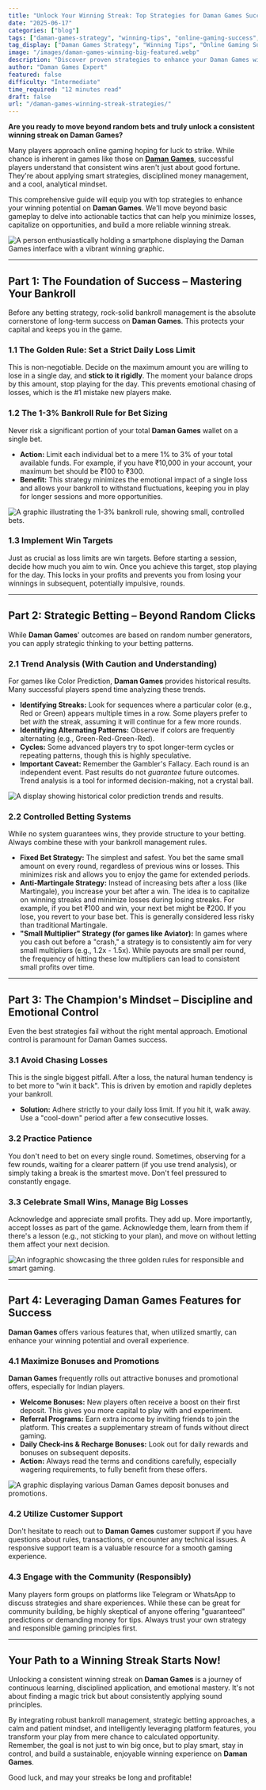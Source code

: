 ```yaml
---
title: "Unlock Your Winning Streak: Top Strategies for Daman Games Success."
date: "2025-06-17"
categories: ["blog"]
tags: ["daman-games-strategy", "winning-tips", "online-gaming-success", "color-prediction-strategy", "bankroll-management-daman"]
tag_display: ["Daman Games Strategy", "Winning Tips", "Online Gaming Success", "Color Prediction Strategy", "Bankroll Management Daman"]
image: "/images/daman-games-winning-big-featured.webp"
description: "Discover proven strategies to enhance your Daman Games winning streak. This guide covers smart betting, pattern analysis, and crucial money management techniques for consistent success."
author: "Daman Games Expert"
featured: false
difficulty: "Intermediate"
time_required: "12 minutes read"
draft: false
url: "/daman-games-winning-streak-strategies/"
---
```


**Are you ready to move beyond random bets and truly unlock a consistent winning streak on Daman Games?**

Many players approach online gaming hoping for luck to strike. While chance is inherent in games like those on **[Daman Games](https://daman-game.world "Daman Games")**, successful players understand that consistent wins aren't just about good fortune. They're about applying smart strategies, disciplined money management, and a cool, analytical mindset.

This comprehensive guide will equip you with top strategies to enhance your winning potential on **Daman Games**. We'll move beyond basic gameplay to delve into actionable tactics that can help you minimize losses, capitalize on opportunities, and build a more reliable winning streak.

![A person enthusiastically holding a smartphone displaying the Daman Games interface with a vibrant winning graphic.](/images/daman-games-winning-big-featured.webp)

---

## Part 1: The Foundation of Success – Mastering Your Bankroll

Before any betting strategy, rock-solid bankroll management is the absolute cornerstone of long-term success on **Daman Games**. This protects your capital and keeps you in the game.

### 1.1 The Golden Rule: Set a Strict Daily Loss Limit
This is non-negotiable. Decide on the maximum amount you are willing to lose in a single day, and **stick to it rigidly**. The moment your balance drops by this amount, stop playing for the day. This prevents emotional chasing of losses, which is the #1 mistake new players make.

### 1.2 The 1-3% Bankroll Rule for Bet Sizing
Never risk a significant portion of your total **Daman Games** wallet on a single bet.
* **Action:** Limit each individual bet to a mere 1% to 3% of your total available funds. For example, if you have ₹10,000 in your account, your maximum bet should be ₹100 to ₹300.
* **Benefit:** This strategy minimizes the emotional impact of a single loss and allows your bankroll to withstand fluctuations, keeping you in play for longer sessions and more opportunities.

![A graphic illustrating the 1-3% bankroll rule, showing small, controlled bets.](/images/safe-vs-risky-bet.webp)

### 1.3 Implement Win Targets
Just as crucial as loss limits are win targets. Before starting a session, decide how much you aim to win. Once you achieve this target, stop playing for the day. This locks in your profits and prevents you from losing your winnings in subsequent, potentially impulsive, rounds.

---

## Part 2: Strategic Betting – Beyond Random Clicks

While **Daman Games**' outcomes are based on random number generators, you can apply strategic thinking to your betting patterns.

### 2.1 Trend Analysis (With Caution and Understanding)
For games like Color Prediction, **Daman Games** provides historical results. Many successful players spend time analyzing these trends.
* **Identifying Streaks:** Look for sequences where a particular color (e.g., Red or Green) appears multiple times in a row. Some players prefer to bet *with* the streak, assuming it will continue for a few more rounds.
* **Identifying Alternating Patterns:** Observe if colors are frequently alternating (e.g., Green-Red-Green-Red).
* **Cycles:** Some advanced players try to spot longer-term cycles or repeating patterns, though this is highly speculative.
* **Important Caveat:** Remember the Gambler's Fallacy. Each round is an independent event. Past results do not *guarantee* future outcomes. Trend analysis is a tool for informed decision-making, not a crystal ball.

![A display showing historical color prediction trends and results.](/images/color-prediction-trends.webp)

### 2.2 Controlled Betting Systems
While no system guarantees wins, they provide structure to your betting. Always combine these with your bankroll management rules.
* **Fixed Bet Strategy:** The simplest and safest. You bet the same small amount on every round, regardless of previous wins or losses. This minimizes risk and allows you to enjoy the game for extended periods.
* **Anti-Martingale Strategy:** Instead of increasing bets after a loss (like Martingale), you increase your bet after a win. The idea is to capitalize on winning streaks and minimize losses during losing streaks. For example, if you bet ₹100 and win, your next bet might be ₹200. If you lose, you revert to your base bet. This is generally considered less risky than traditional Martingale.
* **"Small Multiplier" Strategy (for games like Aviator):** In games where you cash out before a "crash," a strategy is to consistently aim for very small multipliers (e.g., 1.2x - 1.5x). While payouts are small per round, the frequency of hitting these low multipliers can lead to consistent small profits over time.

---

## Part 3: The Champion's Mindset – Discipline and Emotional Control

Even the best strategies fail without the right mental approach. Emotional control is paramount for Daman Games success.

### 3.1 Avoid Chasing Losses
This is the single biggest pitfall. After a loss, the natural human tendency is to bet more to "win it back". This is driven by emotion and rapidly depletes your bankroll.
* **Solution:** Adhere strictly to your daily loss limit. If you hit it, walk away. Use a "cool-down" period after a few consecutive losses.

### 3.2 Practice Patience
You don't need to bet on every single round. Sometimes, observing for a few rounds, waiting for a clearer pattern (if you use trend analysis), or simply taking a break is the smartest move. Don't feel pressured to constantly engage.

### 3.3 Celebrate Small Wins, Manage Big Losses
Acknowledge and appreciate small profits. They add up. More importantly, accept losses as part of the game. Acknowledge them, learn from them if there's a lesson (e.g., not sticking to your plan), and move on without letting them affect your next decision.

![An infographic showcasing the three golden rules for responsible and smart gaming.](/images/three-golden-rules.webp)

---

## Part 4: Leveraging Daman Games Features for Success

**Daman Games** offers various features that, when utilized smartly, can enhance your winning potential and overall experience.

### 4.1 Maximize Bonuses and Promotions
**Daman Games** frequently rolls out attractive bonuses and promotional offers, especially for Indian players.
* **Welcome Bonuses:** New players often receive a boost on their first deposit. This gives you more capital to play with and experiment.
* **Referral Programs:** Earn extra income by inviting friends to join the platform. This creates a supplementary stream of funds without direct gaming.
* **Daily Check-ins & Recharge Bonuses:** Look out for daily rewards and bonuses on subsequent deposits.
* **Action:** Always read the terms and conditions carefully, especially wagering requirements, to fully benefit from these offers.

![A graphic displaying various Daman Games deposit bonuses and promotions.](/images/daman-deposit-bonuses.webp)

### 4.2 Utilize Customer Support
Don't hesitate to reach out to **Daman Games** customer support if you have questions about rules, transactions, or encounter any technical issues. A responsive support team is a valuable resource for a smooth gaming experience.

### 4.3 Engage with the Community (Responsibly)
Many players form groups on platforms like Telegram or WhatsApp to discuss strategies and share experiences. While these can be great for community building, be highly skeptical of anyone offering "guaranteed" predictions or demanding money for tips. Always trust your own strategy and responsible gaming principles first.

---

## Your Path to a Winning Streak Starts Now!

Unlocking a consistent winning streak on **Daman Games** is a journey of continuous learning, disciplined application, and emotional mastery. It's not about finding a magic trick but about consistently applying sound principles.

By integrating robust bankroll management, strategic betting approaches, a calm and patient mindset, and intelligently leveraging platform features, you transform your play from mere chance to calculated opportunity. Remember, the goal is not just to win big once, but to play smart, stay in control, and build a sustainable, enjoyable winning experience on **Daman Games**.

Good luck, and may your streaks be long and profitable!

